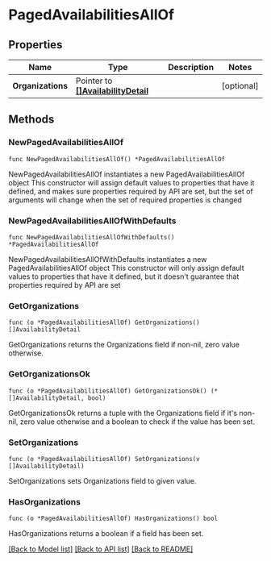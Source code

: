 # PagedAvailabilitiesAllOf

## Properties

Name | Type | Description | Notes
------------ | ------------- | ------------- | -------------
**Organizations** | Pointer to [**[]AvailabilityDetail**](AvailabilityDetail.md) |  | [optional] 

## Methods

### NewPagedAvailabilitiesAllOf

`func NewPagedAvailabilitiesAllOf() *PagedAvailabilitiesAllOf`

NewPagedAvailabilitiesAllOf instantiates a new PagedAvailabilitiesAllOf object
This constructor will assign default values to properties that have it defined,
and makes sure properties required by API are set, but the set of arguments
will change when the set of required properties is changed

### NewPagedAvailabilitiesAllOfWithDefaults

`func NewPagedAvailabilitiesAllOfWithDefaults() *PagedAvailabilitiesAllOf`

NewPagedAvailabilitiesAllOfWithDefaults instantiates a new PagedAvailabilitiesAllOf object
This constructor will only assign default values to properties that have it defined,
but it doesn't guarantee that properties required by API are set

### GetOrganizations

`func (o *PagedAvailabilitiesAllOf) GetOrganizations() []AvailabilityDetail`

GetOrganizations returns the Organizations field if non-nil, zero value otherwise.

### GetOrganizationsOk

`func (o *PagedAvailabilitiesAllOf) GetOrganizationsOk() (*[]AvailabilityDetail, bool)`

GetOrganizationsOk returns a tuple with the Organizations field if it's non-nil, zero value otherwise
and a boolean to check if the value has been set.

### SetOrganizations

`func (o *PagedAvailabilitiesAllOf) SetOrganizations(v []AvailabilityDetail)`

SetOrganizations sets Organizations field to given value.

### HasOrganizations

`func (o *PagedAvailabilitiesAllOf) HasOrganizations() bool`

HasOrganizations returns a boolean if a field has been set.


[[Back to Model list]](../README.md#documentation-for-models) [[Back to API list]](../README.md#documentation-for-api-endpoints) [[Back to README]](../README.md)


